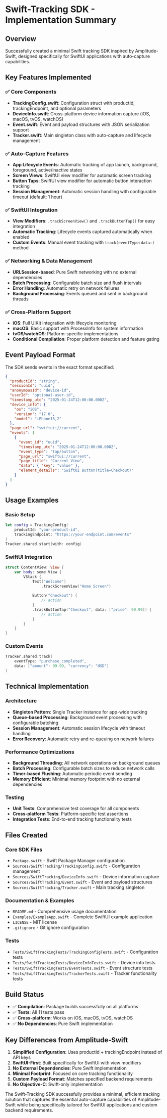 # Swift-Tracking SDK - Implementation Summary

## Overview
Successfully created a minimal Swift tracking SDK inspired by Amplitude-Swift, designed specifically for SwiftUI applications with auto-capture capabilities.

## Key Features Implemented

### ✅ Core Components
- **TrackingConfig.swift**: Configuration struct with productId, trackingEndpoint, and optional parameters
- **DeviceInfo.swift**: Cross-platform device information capture (iOS, macOS, tvOS, watchOS)
- **Event.swift**: Event and payload structures with JSON serialization support
- **Tracker.swift**: Main singleton class with auto-capture and lifecycle management

### ✅ Auto-Capture Features
- **App Lifecycle Events**: Automatic tracking of app launch, background, foreground, active/inactive states
- **Screen Views**: SwiftUI view modifier for automatic screen tracking
- **Button Taps**: SwiftUI view modifier for automatic button interaction tracking
- **Session Management**: Automatic session handling with configurable timeout (default: 1 hour)

### ✅ SwiftUI Integration
- **View Modifiers**: `.trackScreenView()` and `.trackButtonTap()` for easy integration
- **Automatic Tracking**: Lifecycle events captured automatically when enabled
- **Custom Events**: Manual event tracking with `track(eventType:data:)` method

### ✅ Networking & Data Management
- **URLSession-based**: Pure Swift networking with no external dependencies
- **Batch Processing**: Configurable batch size and flush intervals
- **Error Handling**: Automatic retry on network failures
- **Background Processing**: Events queued and sent in background threads

### ✅ Cross-Platform Support
- **iOS**: Full UIKit integration with lifecycle monitoring
- **macOS**: Basic support with ProcessInfo for system information
- **tvOS/watchOS**: Platform-specific implementations
- **Conditional Compilation**: Proper platform detection and feature gating

## Event Payload Format

The SDK sends events in the exact format specified:

```json
{
  "productId": "string",
  "sessionId": "uuid",
  "anonymousId": "device-id",
  "userId": "optional-user-id",
  "timestamp_utc": "2025-01-24T12:00:00.000Z",
  "device_info": {
    "os": "iOS",
    "version": "17.0",
    "model": "iPhone15,2"
  },
  "page_url": "swiftui://current",
  "events": [
    {
      "event_id": "uuid",
      "timestamp_utc": "2025-01-24T12:00:00.000Z",
      "event_type": "tap/button",
      "page_url": "swiftui://current",
      "page_title": "Current View",
      "data": { "key": "value" },
      "element_details": "SwiftUI Button(title=Checkout)"
    }
  ]
}
```

## Usage Examples

### Basic Setup
```swift
let config = TrackingConfig(
    productId: "your-product-id",
    trackingEndpoint: "https://your-endpoint.com/events"
)
Tracker.shared.start(with: config)
```

### SwiftUI Integration
```swift
struct ContentView: View {
    var body: some View {
        VStack {
            Text("Welcome")
                .trackScreenView("Home Screen")
            
            Button("Checkout") {
                // action
            }
            .trackButtonTap("Checkout", data: ["price": 99.99]) {
                // action
            }
        }
    }
}
```

### Custom Events
```swift
Tracker.shared.track(
    eventType: "purchase_completed",
    data: ["amount": 99.99, "currency": "USD"]
)
```

## Technical Implementation

### Architecture
- **Singleton Pattern**: Single Tracker instance for app-wide tracking
- **Queue-based Processing**: Background event processing with configurable batching
- **Session Management**: Automatic session lifecycle with timeout handling
- **Error Recovery**: Automatic retry and re-queuing on network failures

### Performance Optimizations
- **Background Threading**: All network operations on background queues
- **Batch Processing**: Configurable batch sizes to reduce network calls
- **Timer-based Flushing**: Automatic periodic event sending
- **Memory Efficient**: Minimal memory footprint with no external dependencies

### Testing
- **Unit Tests**: Comprehensive test coverage for all components
- **Cross-platform Tests**: Platform-specific test assertions
- **Integration Tests**: End-to-end tracking functionality tests

## Files Created

### Core SDK Files
- `Package.swift` - Swift Package Manager configuration
- `Sources/SwiftTracking/TrackingConfig.swift` - Configuration management
- `Sources/SwiftTracking/DeviceInfo.swift` - Device information capture
- `Sources/SwiftTracking/Event.swift` - Event and payload structures
- `Sources/SwiftTracking/Tracker.swift` - Main tracking singleton

### Documentation & Examples
- `README.md` - Comprehensive usage documentation
- `Examples/ExampleApp.swift` - Complete SwiftUI example application
- `LICENSE` - MIT license
- `.gitignore` - Git ignore configuration

### Tests
- `Tests/SwiftTrackingTests/TrackingConfigTests.swift` - Configuration tests
- `Tests/SwiftTrackingTests/DeviceInfoTests.swift` - Device info tests
- `Tests/SwiftTrackingTests/EventTests.swift` - Event structure tests
- `Tests/SwiftTrackingTests/TrackerTests.swift` - Tracker functionality tests

## Build Status
- ✅ **Compilation**: Package builds successfully on all platforms
- ✅ **Tests**: All 11 tests pass
- ✅ **Cross-platform**: Works on iOS, macOS, tvOS, watchOS
- ✅ **No Dependencies**: Pure Swift implementation

## Key Differences from Amplitude-Swift

1. **Simplified Configuration**: Uses productId + trackingEndpoint instead of API keys
2. **SwiftUI-First**: Built specifically for SwiftUI with view modifiers
3. **No External Dependencies**: Pure Swift implementation
4. **Minimal Footprint**: Focused on core tracking functionality
5. **Custom Payload Format**: Matches specified backend requirements
6. **No Objective-C**: Swift-only implementation

The Swift-Tracking SDK successfully provides a minimal, efficient tracking solution that captures the essential auto-capture capabilities of Amplitude-Swift while being specifically tailored for SwiftUI applications and custom backend requirements.
